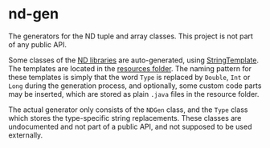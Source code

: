 
# nd-gen

The generators for the ND tuple and array classes. This project is not
part of any public API.

Some classes of the [ND libraries](https://github.com/javagl/ND) are
auto-generated, using [StringTemplate](http://www.stringtemplate.org/).
The templates are located in the 
[resources folder](https://github.com/javagl/ND/tree/master/nd-gen/src/main/resources). 
The naming pattern for these templates is simply that the word `Type` is
replaced by `Double`, `Int` or `Long` during the generation process, 
and optionally, some custom code parts may be inserted, which are stored
as plain `.java` files in the resource folder.

The actual generator only consists of the `NDGen` class, and the
`Type` class which stores the type-specific string replacements.
These classes are undocumented and not part of a public API, and
not supposed to be used externally. 
 